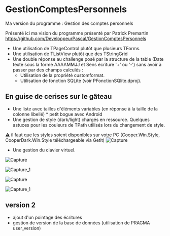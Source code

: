 # GestionComptesPersonnels
Ma version du programme : Gestion des comptes personnels

Présenté ici ma vision du programme présenté par Patrick Premartin https://github.com/DeveloppeurPascal/GestionComptesPersonnels

 - Une utilisation de TPageControl plutôt que plusieurs TForms.
 - Une utilisation de TListView plutôt que des TStringGrid  
 - Une double réponse au challenge posé par la structure de la table (Date texte sous la forme AAAAMMJJ et Sens écriture '+' ou '-')
   sans avoir à passer par des champs calculés : 
     - Utilisation de la propriété customformat.
     - Utilisation de fonction SQLite (voir PFonctionSQlite.dproj).
      
 ## En guise de cerises sur le gâteau 
 - Une liste avec tailles d'éléments variables (en réponse à la taille de la colonne libellé) * petit bogue avec Android
 - Une gestion de style (dark/light) chargés en ressource. Quelques astuces pour les couleurs de TPath utilisés lors du changement de style.
 
 &#9888; il faut que les styles soient disponibles sur votre PC (Cooper.Win.Style, CooperDark.Win.Style téléchargeable via Getit) 
 ![Capture](https://user-images.githubusercontent.com/51124639/108956176-9fd64800-766f-11eb-8e7a-1483434448f2.PNG)
 
 - Une gestion du clavier virtuel.
 
 ![Capture](https://user-images.githubusercontent.com/51124639/108681611-a63db600-74ef-11eb-8dd0-9ad6b75f8dd6.PNG)
 
 ![Capture_1](https://user-images.githubusercontent.com/51124639/108682007-10eef180-74f0-11eb-836b-6a6b4a2e6b7e.PNG)

 ![Capture](https://user-images.githubusercontent.com/51124639/108702844-16f1cc00-750a-11eb-8029-edbc6196be63.PNG)
 
 ![Capture_1](https://user-images.githubusercontent.com/51124639/108702851-19ecbc80-750a-11eb-9111-309f4b39d0d7.PNG)
 
## version 2 
  - ajout d'un pointage des écritures
  - gestion de version de la base de données (utilisation de PRAGMA user_version)
 
